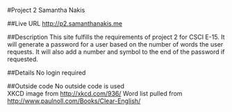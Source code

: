 #Project 2 Samantha Nakis

##Live URL
<http://p2.samanthanakis.me>

##Description
This site fulfills the requirements of project 2 for CSCI E-15. It will generate a password for a user based on the number of words the user requests. It will also add a number and symbol to the end of the password if requested. 

##Details
No login required

##Outside code
No outside code is used  
XKCD image from http://xkcd.com/936/
Word list pulled from http://www.paulnoll.com/Books/Clear-English/